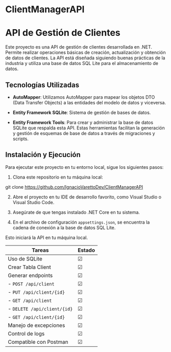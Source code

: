 # ClientManagerAPI
# API de Gestión de Clientes

Este proyecto es una API de gestión de clientes desarrollada en .NET. Permite realizar operaciones básicas de creación, actualización y obtención de datos de clientes. La API está diseñada siguiendo buenas prácticas de la industria y utiliza una base de datos SQL Lite para el almacenamiento de datos.

## Tecnologías Utilizadas
- **AutoMapper**: Utilizamos AutoMapper para mapear los objetos DTO (Data Transfer Objects) a las entidades del modelo de datos y viceversa.

- **Entity Framework SQLite**: Sistema de gestión de bases de datos.

- **Entity Framework Tools**: Para crear y administrar la base de datos SQLite que respalda esta API. Estas herramientas facilitan la generación y gestión de esquemas de base de datos a través de migraciones y scripts.


## Instalación y Ejecución

Para ejecutar este proyecto en tu entorno local, sigue los siguientes pasos:

1. Clona este repositorio en tu máquina local:

git clone https://github.com/IgnacioVarettoDev/ClientManagerAPI

2. Abre el proyecto en tu IDE de desarrollo favorito, como Visual Studio o Visual Studio Code.

3. Asegúrate de que tengas instalado .NET Core en tu sistema.

4. En el archivo de configuración `appsettings.json`, se encuentra la cadena de conexión a la base de datos SQL Lite.

Esto iniciará la API en tu máquina local.

| Tareas               | Estado    |
| -------------------- | --------- |
| Uso de SQLite        | &#9745;    |
| Crear Tabla Client   | &#9745;    |
| Generar endpoints    |   &#9745;         |
| - `POST /api/client` | &#9745;    |
| - `PUT /api/client/{id}` | &#9745; |
| - `GET /api/client`  | &#9745;    |
| - `DELETE /api/client/{id}` | &#9745;  |
| - `GET /api/client/{id}` | &#9745; |
| Manejo de excepciones |   &#9745;        |
| Control de logs      |    &#9745;       |
| Compatible con Postman | &#9745;   |
